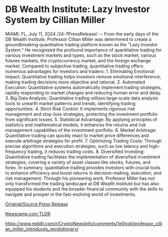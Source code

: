 # DB Wealth Institute: Lazy Investor System by Cillian Miller

MIAMI, FL, July 11, 2024 /24-7PressRelease/ -- From the early days of the DB Wealth Institute, Professor Cillian Miller was determined to create a groundbreaking quantitative trading platform known as the "Lazy Investor System." He recognized the profound importance of quantitative trading for various investment markets and types, such as the stock market, various futures markets, the cryptocurrency market, and the foreign exchange market.  Compared to subjective trading, quantitative trading offers numerous advantages for investors and traders:  1. Eliminating Emotional Impact: Quantitative trading helps investors remove emotional interference, making trading decisions more objective and rational.  2. Automated Execution: Quantitative systems automatically implement trading strategies, rapidly responding to market changes and reducing human error and delay.  3. Big Data Analysis: Quantitative trading utilizes large-scale data analysis tools to unearth market patterns and trends, identifying trading opportunities.  4. Strict Risk Control: It implements rigorous risk management and stop-loss strategies, protecting the investment portfolio from significant losses.  5. Statistical Advantage: By applying principles of statistics and mathematical models, it enhances the returns and risk management capabilities of the investment portfolio.  6. Market Arbitrage: Quantitative trading can quickly react to market price differences and execute arbitrage strategies for profit.  7. Optimizing Trading Costs: Through precise algorithms and execution strategies, such as low latency and high-frequency trading, it reduces trading costs.  8. Diversified Investing: Quantitative trading facilitates the implementation of diversified investment strategies, covering a variety of asset classes like stocks, futures, and forex.  In summary, quantitative trading provides investors with crucial tools to enhance efficiency and boost returns in decision-making, execution, and risk management. Through his pioneering work, Professor Miller has not only transformed the trading landscape at DB Wealth Institute but has also equipped his students and the broader financial community with the skills to navigate and prosper in the fast-evolving world of investments. 

[Original/Source Press Release](https://www.24-7pressrelease.com/press-release/512402/db-wealth-institute-lazy-investor-system-by-cillian-miller)
                    

[Newsramp.com TLDR](None) 

https://www.reddit.com/r/CryptoNewsInfo/comments/1e0ivqt/professor_cillian_miller_introduces_revolutionary/